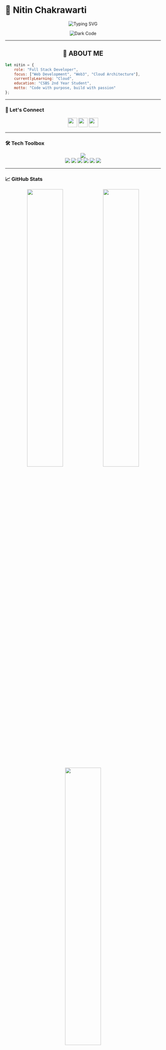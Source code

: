 # 💫 Nitin Chakrawarti

<div align="center">

![Typing SVG](https://readme-typing-svg.herokuapp.com?font=JetBrains+Mono&weight=600&size=24&duration=3000&pause=1000&color=00D9FF&center=true&vCenter=true&width=600&lines=Full+Stack+Developer+%7C+Web3+Builder;MERN+%7C+Next.js+%7C+Cloud+Architect;Turning+Ideas+into+Digital+Reality)


![Dark Code](https://media.giphy.com/media/QTfX9Ejfra3ZmNxh6B/giphy.gif)

</div>

<hr>

## <div align="center">🎯 **ABOUT ME**</div>

```javascript
let nitin = {
    role: "Full Stack Developer",
    focus: ["Web Development", "Web3", "Cloud Architecture"],
    currentlyLearning: "Cloud",
    education: "CSBS 2nd Year Student",
    motto: "Code with purpose, build with passion"
};
```

<hr>

### 🔗 Let's Connect

<p align="center">
  <a href="https://linkedin.com/in/nitinchakrawarti"><img src="https://skillicons.dev/icons?i=linkedin" height="30" /></a>
  <a href="https://discord.gg/cubrish_"><img src="https://skillicons.dev/icons?i=discord" height="30" /></a>
  <a href="mailto:NitinChakrawarti04@gmail.com"><img src="https://skillicons.dev/icons?i=gmail" height="30" /></a>
</p>

---

### 🛠️ Tech Toolbox

<div align="center">
  <img src="https://skillicons.dev/icons?i=js,kotlin,react,nextjs,tailwind,html,css,nodejs,express,git,github,figma,aws,vite,graphql,docker,kubernetes,cpp,c,mysql" />
</div>

<div align="center">
  <img src="https://img.shields.io/badge/Framer_Motion-0055FF?style=for-the-badge&logo=framer&logoColor=white" />
  <img src="https://img.shields.io/badge/Render-46E3B7?style=for-the-badge&logo=render&logoColor=white" />
  <img src="https://img.shields.io/badge/Vercel-000000?style=for-the-badge&logo=vercel&logoColor=white" />
  <img src="https://img.shields.io/badge/MongoDB_Atlas-47A248?style=for-the-badge&logo=mongodb&logoColor=white" />
  <img src="https://img.shields.io/badge/Windows-0078D6?style=for-the-badge&logo=windows&logoColor=white" />
  <img src="https://img.shields.io/badge/Microsoft_PowerPoint-B7472A?style=for-the-badge&logo=microsoft-powerpoint&logoColor=white" />
</div>

---

### 📈 GitHub Stats

<p align="center">
  <img src="https://github-readme-stats.vercel.app/api?username=nitinchakrawarti&show_icons=true&theme=radical&hide_border=true" width="48%" />
  <img src="https://streak-stats.demolab.com?user=nitinchakrawarti&theme=radical&hide_border=true" width="48%" />
  <img src="https://github-readme-stats.vercel.app/api/top-langs/?username=nitinchakrawarti&layout=compact&theme=radical&hide_border=true" width="48%" />
</p>

---

### 🔥 Contributions Highlight

<p align="center">
  <img src="https://github-contributor-stats.vercel.app/api?username=nitinchakrawarti&limit=5&theme=tokyonight&combine_all_yearly_contributions=true" />
</p>

---

### 💡 Quote of the Day
<p align="center">
  <img src="https://quotes-github-readme.vercel.app/api?type=horizontal&theme=tokyonight" />
</p>

---

<p align="center">
  <img src="https://visitcount.itsvg.in/api?id=nitinchakrawarti&icon=5&color=6" />
</p>
